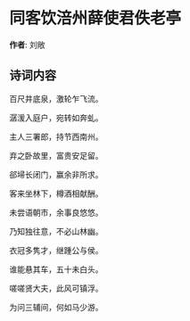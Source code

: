 # 同客饮涪州薛使君佚老亭

**作者**: 刘敞

## 诗词内容

百尺井底泉，激轮乍飞流。

潺湲入庭户，宛转如奔虬。

主人三署郎，持节西南州。

弃之卧故里，富贵安足留。

郤埽长闭门，赢余非所求。

客来坐林下，樽酒相献酬。

未尝语朝市，余事良悠悠。

乃知独往意，不必山林幽。

衣冠多隽才，继踵公与侯。

谁能悬其车，五十未白头。

嗟嗟贤大夫，此风可镇浮。

为问三辅间，何如马少游。

